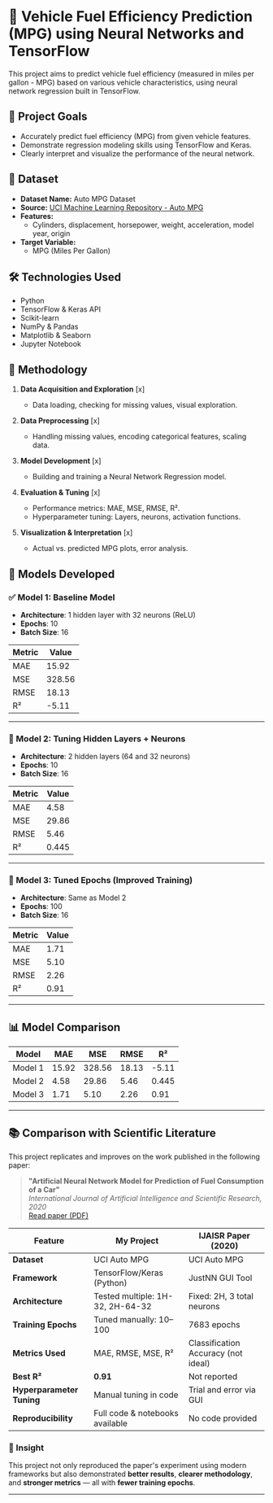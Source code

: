# 🚗 Vehicle Fuel Efficiency Prediction (MPG) using Neural Networks and TensorFlow

This project aims to predict vehicle fuel efficiency (measured in miles per gallon - MPG) based on various vehicle characteristics, using neural network regression built in TensorFlow.

## 🎯 Project Goals
- Accurately predict fuel efficiency (MPG) from given vehicle features.
- Demonstrate regression modeling skills using TensorFlow and Keras.
- Clearly interpret and visualize the performance of the neural network.

## 📂 Dataset
- **Dataset Name:** Auto MPG Dataset
- **Source:** [UCI Machine Learning Repository - Auto MPG](https://archive.ics.uci.edu/ml/datasets/auto+mpg)
- **Features:**
  - Cylinders, displacement, horsepower, weight, acceleration, model year, origin
- **Target Variable:**
  - MPG (Miles Per Gallon)

## 🛠️ Technologies Used
- Python
- TensorFlow & Keras API
- Scikit-learn
- NumPy & Pandas
- Matplotlib & Seaborn
- Jupyter Notebook
  
## 🚩 Methodology
1. **Data Acquisition and Exploration** [x]
    - Data loading, checking for missing values, visual exploration.
  
2. **Data Preprocessing** [x]
    - Handling missing values, encoding categorical features, scaling data.

3. **Model Development** [x]
    - Building and training a Neural Network Regression model.

4. **Evaluation & Tuning** [x]
    - Performance metrics: MAE, MSE, RMSE, R².
    - Hyperparameter tuning: Layers, neurons, activation functions.

5. **Visualization & Interpretation** [x]
    - Actual vs. predicted MPG plots, error analysis.

## 🧠 Models Developed

### ✅ Model 1: Baseline Model
- **Architecture**: 1 hidden layer with 32 neurons (ReLU)
- **Epochs**: 10
- **Batch Size**: 16

| Metric | Value |
|--------|-------|
| MAE    | 15.92 |
| MSE    | 328.56 |
| RMSE   | 18.13 |
| R²     | -5.11 |

---

### 🔧 Model 2: Tuning Hidden Layers + Neurons
- **Architecture**: 2 hidden layers (64 and 32 neurons)
- **Epochs**: 10
- **Batch Size**: 16

| Metric | Value |
|--------|-------|
| MAE    | 4.58 |
| MSE    | 29.86 |
| RMSE   | 5.46 |
| R²     | 0.445 |

---

### 🏁 Model 3: Tuned Epochs (Improved Training)
- **Architecture**: Same as Model 2
- **Epochs**: 100
- **Batch Size**: 16

| Metric | Value |
|--------|-------|
| MAE    | 1.71 |
| MSE    | 5.10 |
| RMSE   | 2.26 |
| R²     | 0.91 |

---

## 📊 Model Comparison

| Model    | MAE   | MSE     | RMSE   | R²     |
|----------|--------|----------|--------|--------|
| Model 1  | 15.92  | 328.56   | 18.13  | -5.11  |
| Model 2  | 4.58   | 29.86    | 5.46   | 0.445  |
| Model 3  | 1.71   | 5.10     | 2.26   | 0.91   |

---

## 📚 Comparison with Scientific Literature

This project replicates and improves on the work published in the following paper:

> **"Artificial Neural Network Model for Prediction of Fuel Consumption of a Car"**  
> *International Journal of Artificial Intelligence and Scientific Research, 2020*  
> [Read paper (PDF)](http://ijeais.org/wp-content/uploads/2020/11/IJAISR201102.pdf)

| Feature                     | My Project                                 | IJAISR Paper (2020)                    |
|----------------------------|--------------------------------------------|----------------------------------------|
| **Dataset**                | UCI Auto MPG                                | UCI Auto MPG                           |
| **Framework**              | TensorFlow/Keras (Python)                  | JustNN GUI Tool                        |
| **Architecture**           | Tested multiple: 1H-32, 2H-64-32            | Fixed: 2H, 3 total neurons             |
| **Training Epochs**        | Tuned manually: 10–100                      | 7683 epochs                            |
| **Metrics Used**           | MAE, RMSE, MSE, R²                          | Classification Accuracy (not ideal)   |
| **Best R²**                | **0.91**                                    | Not reported                           |
| **Hyperparameter Tuning**  | Manual tuning in code                      | Trial and error via GUI                |
| **Reproducibility**        | Full code & notebooks available            | No code provided                       |

### 🧠 Insight

This project not only reproduced the paper's experiment using modern frameworks but also demonstrated **better results**, **clearer methodology**, and **stronger metrics** — all with **fewer training epochs**.

---
